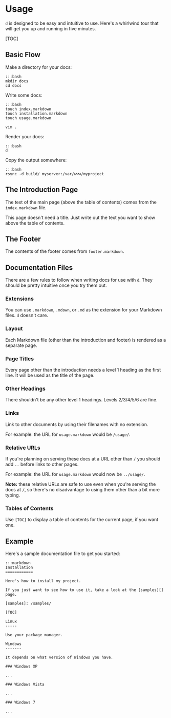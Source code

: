 Usage
=====

`d` is designed to be easy and intuitive to use.  Here's a whirlwind tour that
will get you up and running in five minutes.

[TOC]

Basic Flow
----------

Make a directory for your docs:

    :::bash
    mkdir docs
    cd docs

Write some docs:

    :::bash
    touch index.markdown
    touch installation.markdown
    touch usage.markdown

    vim .

Render your docs:

    :::bash
    d

Copy the output somewhere:

    :::bash
    rsync -d build/ myserver:/var/www/myproject

The Introduction Page
---------------------

The text of the main page (above the table of contents) comes from the
`index.markdown` file.

This page doesn't need a title.  Just write out the text you want to show above
the table of contents.

The Footer
----------

The contents of the footer comes from `footer.markdown`.

Documentation Files
-------------------

There are a few rules to follow when writing docs for use with `d`.  They should
be pretty intuitive once you try them out.

### Extensions

You can use `.markdown`, `.mdown`, or `.md` as the extension for your Markdown
files.  `d` doesn't care.

### Layout

Each Markdown file (other than the introduction and footer) is rendered as
a separate page.

### Page Titles

Every page other than the introduction needs a level 1 heading as the first
line.  It will be used as the title of the page.

### Other Headings

There shouldn't be any other level 1 headings.  Levels 2/3/4/5/6 are fine.

### Links

Link to other documents by using their filenames with no extension.

For example: the URL for `usage.markdown` would be `/usage/`.

### Relative URLs

If you're planning on serving these docs at a URL other than `/` you should add
`..` before links to other pages.

For example: the URL for `usage.markdown` would now be `../usage/`.

**Note:** these relative URLs are safe to use even when you're serving the docs
at `/`, so there's no disadvantage to using them other than a bit more typing.

### Tables of Contents

Use `[TOC]` to display a table of contents for the current page, if you want
one.

Example
-------

Here's a sample documentation file to get you started:

    :::markdown
    Installation
    ============

    Here's how to install my project.

    If you just want to see how to use it, take a look at the [samples][] page.

    [samples]: /samples/

    [TOC]

    Linux
    -----

    Use your package manager.

    Windows
    -------

    It depends on what version of Windows you have.

    ### Windows XP

    ...

    ### Windows Vista

    ...

    ### Windows 7

    ...

